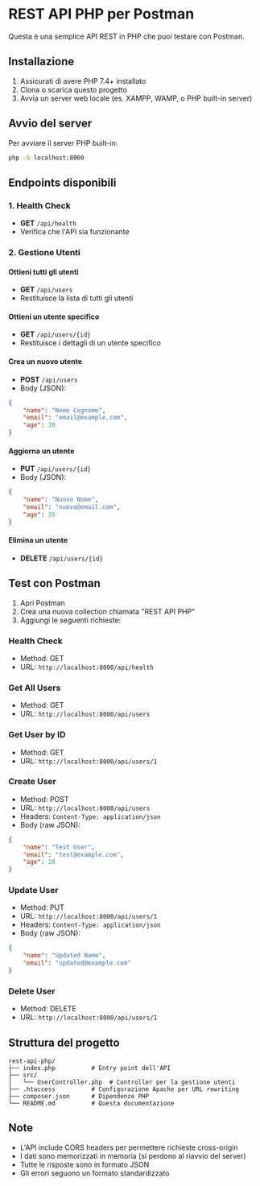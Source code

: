 # REST API PHP per Postman

Questa è una semplice API REST in PHP che puoi testare con Postman.

## Installazione

1. Assicurati di avere PHP 7.4+ installato
2. Clona o scarica questo progetto
3. Avvia un server web locale (es. XAMPP, WAMP, o PHP built-in server)

## Avvio del server

Per avviare il server PHP built-in:
```bash
php -S localhost:8000
```

## Endpoints disponibili

### 1. Health Check
- **GET** `/api/health`
- Verifica che l'API sia funzionante

### 2. Gestione Utenti

#### Ottieni tutti gli utenti
- **GET** `/api/users`
- Restituisce la lista di tutti gli utenti

#### Ottieni un utente specifico
- **GET** `/api/users/{id}`
- Restituisce i dettagli di un utente specifico

#### Crea un nuovo utente
- **POST** `/api/users`
- Body (JSON):
```json
{
    "name": "Nome Cognome",
    "email": "email@example.com",
    "age": 30
}
```

#### Aggiorna un utente
- **PUT** `/api/users/{id}`
- Body (JSON):
```json
{
    "name": "Nuovo Nome",
    "email": "nuova@email.com",
    "age": 35
}
```

#### Elimina un utente
- **DELETE** `/api/users/{id}`

## Test con Postman

1. Apri Postman
2. Crea una nuova collection chiamata "REST API PHP"
3. Aggiungi le seguenti richieste:

### Health Check
- Method: GET
- URL: `http://localhost:8000/api/health`

### Get All Users
- Method: GET
- URL: `http://localhost:8000/api/users`

### Get User by ID
- Method: GET
- URL: `http://localhost:8000/api/users/1`

### Create User
- Method: POST
- URL: `http://localhost:8000/api/users`
- Headers: `Content-Type: application/json`
- Body (raw JSON):
```json
{
    "name": "Test User",
    "email": "test@example.com",
    "age": 28
}
```

### Update User
- Method: PUT
- URL: `http://localhost:8000/api/users/1`
- Headers: `Content-Type: application/json`
- Body (raw JSON):
```json
{
    "name": "Updated Name",
    "email": "updated@example.com"
}
```

### Delete User
- Method: DELETE
- URL: `http://localhost:8000/api/users/1`

## Struttura del progetto

```
rest-api-php/
├── index.php          # Entry point dell'API
├── src/
│   └── UserController.php  # Controller per la gestione utenti
├── .htaccess          # Configurazione Apache per URL rewriting
├── composer.json      # Dipendenze PHP
└── README.md          # Questa documentazione
```

## Note

- L'API include CORS headers per permettere richieste cross-origin
- I dati sono memorizzati in memoria (si perdono al riavvio del server)
- Tutte le risposte sono in formato JSON
- Gli errori seguono un formato standardizzato
